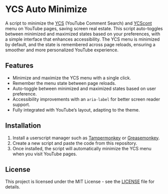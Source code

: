 # YCS Auto Minimize

A script to minimize the [YCS](https://chromewebstore.google.com/detail/ycs-youtube-comment-searc/pmfhcilikeembgbiadjiojgfgcfbcoaa?hl=en) (YouTube Comment Search) and [YCScont](https://chromewebstore.google.com/detail/ycs-youtube-comment-searc/mfobjniokjbcldieppimekoibpocahed?hl=en) menu on YouTube pages, saving screen real estate. This script auto-toggles between minimized and maximized states based on your preferences, with a simple interface that enhances accessibility. The YCS menu is minimized by default, and the state is remembered across page reloads, ensuring a smoother and more personalized YouTube experience.

## Features

- Minimize and maximize the YCS menu with a single click.
- Remember the menu state between page reloads.
- Auto-toggle between minimized and maximized states based on user preference.
- Accessibility improvements with an `aria-label` for better screen reader support.
- Fully integrated with YouTube’s layout, adapting to the theme.

## Installation

1. Install a userscript manager such as [Tampermonkey](https://www.tampermonkey.net/) or [Greasemonkey](https://www.greasespot.net/).
2. Create a new script and paste the code from this repository.
3. Once installed, the script will automatically minimize the YCS menu when you visit YouTube pages.

## License

This project is licensed under the MIT License - see the [LICENSE](LICENSE) file for details.
